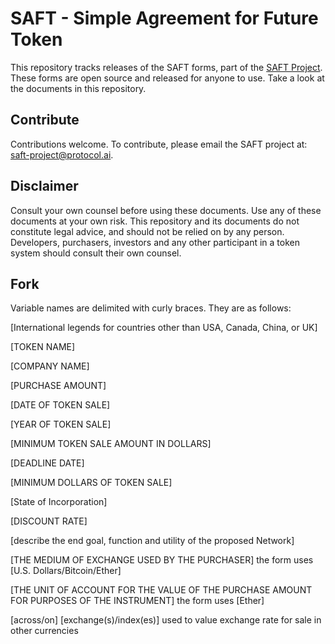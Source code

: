 # SAFT - Simple Agreement for Future Token

This repository tracks releases of the SAFT forms, part of the [SAFT Project](http://saftproject.com). These forms are open source and released for anyone to use. Take a look at the documents in this repository.

## Contribute

Contributions welcome. To contribute, please email the SAFT project at: [saft-project@protocol.ai](mailto:saft-project@protocol.ai).

## Disclaimer

Consult your own counsel before using these documents. Use any of these documents at your own risk. This repository and its documents do not constitute legal advice, and should not be relied on by any person. Developers, purchasers, investors and any other participant in a token system should consult their own counsel.

## Fork

Variable names are delimited with curly braces. They are as follows:

[International legends for countries other than USA, Canada, China, or UK]

[TOKEN NAME]

[COMPANY NAME]

[PURCHASE AMOUNT]

[DATE OF TOKEN SALE]

[YEAR OF TOKEN SALE]

[MINIMUM TOKEN SALE AMOUNT IN DOLLARS]

[DEADLINE DATE]

[MINIMUM DOLLARS OF TOKEN SALE]

[State of Incorporation]

[DISCOUNT RATE]

[describe the end goal, function and utility of the proposed Network]

[THE MEDIUM OF EXCHANGE USED BY THE PURCHASER] the form uses [U.S. Dollars/Bitcoin/Ether]

[THE UNIT OF ACCOUNT FOR THE VALUE OF THE PURCHASE AMOUNT FOR PURPOSES OF THE INSTRUMENT] the form uses [Ether]

[across/on] [exchange(s)/index(es)] used to value exchange rate for sale in other currencies
